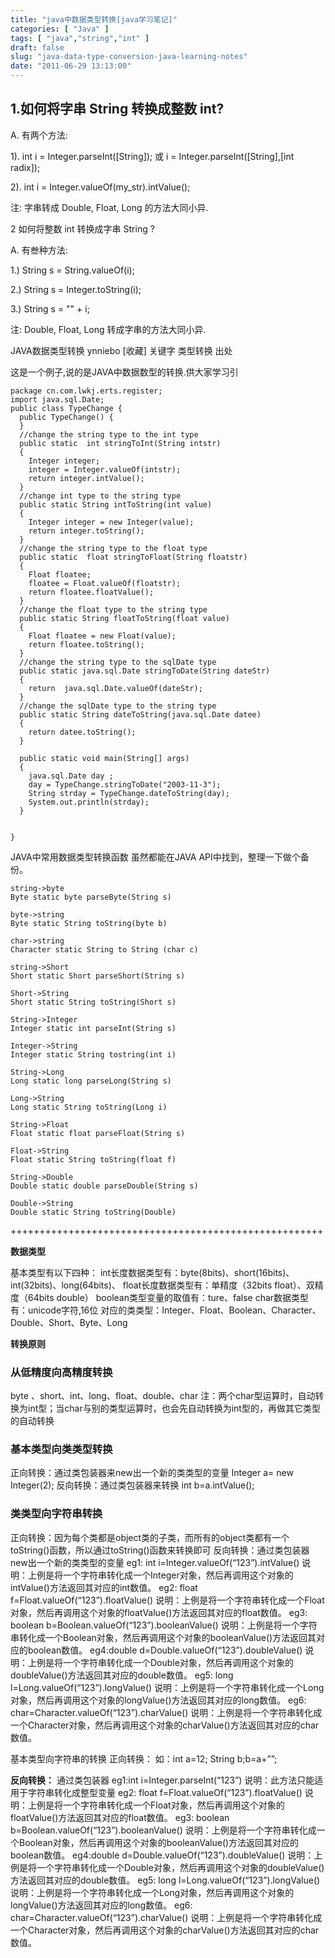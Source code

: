 ```yaml
---
title: "java中数据类型转换[java学习笔记]"
categories: [ "Java" ]
tags: [ "java","string","int" ]
draft: false
slug: "java-data-type-conversion-java-learning-notes"
date: "2011-06-29 13:13:00"
---
```



## 1.如何将字串 String 转换成整数 int?
 
A. 有两个方法:
 
1). int i = Integer.parseInt([String]); 或
i = Integer.parseInt([String],[int radix]);
 
2). int i = Integer.valueOf(my_str).intValue();
 
注: 字串转成 Double, Float, Long 的方法大同小异.
 

2 如何将整数 int 转换成字串 String ?
 


<!--more-->


A. 有叁种方法:
 
1.) String s = String.valueOf(i);
 
2.) String s = Integer.toString(i);
 
3.) String s = "" + i;
 
注: Double, Float, Long 转成字串的方法大同小异.
 
 
 
JAVA数据类型转换     ynniebo [收藏] 
关键字   类型转换
出处   
 
 这是一个例子,说的是JAVA中数据数型的转换.供大家学习引
 

    package cn.com.lwkj.erts.register;
    import java.sql.Date;
    public class TypeChange {
      public TypeChange() {
      }
      //change the string type to the int type
      public static  int stringToInt(String intstr)
      {
        Integer integer;
        integer = Integer.valueOf(intstr);
        return integer.intValue();
      }
      //change int type to the string type
      public static String intToString(int value)
      {
        Integer integer = new Integer(value);
        return integer.toString();
      }
      //change the string type to the float type
      public static  float stringToFloat(String floatstr)
      {
        Float floatee;
        floatee = Float.valueOf(floatstr);
        return floatee.floatValue();
      }
      //change the float type to the string type
      public static String floatToString(float value)
      {
        Float floatee = new Float(value);
        return floatee.toString();
      }
      //change the string type to the sqlDate type
      public static java.sql.Date stringToDate(String dateStr)
      {
        return  java.sql.Date.valueOf(dateStr);
      }
      //change the sqlDate type to the string type
      public static String dateToString(java.sql.Date datee)
      {
        return datee.toString();
      }
     
      public static void main(String[] args)
      {
        java.sql.Date day ;
        day = TypeChange.stringToDate("2003-11-3");
        String strday = TypeChange.dateToString(day);
        System.out.println(strday);
      }
     
    
    }

 

JAVA中常用数据类型转换函数
虽然都能在JAVA API中找到，整理一下做个备份。
 

    string->byte
    Byte static byte parseByte(String s) 
     
    byte->string
    Byte static String toString(byte b)
     
    char->string
    Character static String to String (char c)
     
    string->Short
    Short static Short parseShort(String s)
     
    Short->String
    Short static String toString(Short s)
     
    String->Integer
    Integer static int parseInt(String s)
     
    Integer->String
    Integer static String tostring(int i)
     
    String->Long
    Long static long parseLong(String s)
     
    Long->String
    Long static String toString(Long i)
     
    String->Float
    Float static float parseFloat(String s)
     
    Float->String
    Float static String toString(float f)
     
    String->Double
    Double static double parseDouble(String s)
     
    Double->String
    Double static String toString(Double)

++++++++++++++++++++++++++++++++++++++++++++++++++++++

**数据类型**

基本类型有以下四种：
int长度数据类型有：byte(8bits)、short(16bits)、int(32bits)、long(64bits)、
float长度数据类型有：单精度（32bits float）、双精度（64bits double）
boolean类型变量的取值有：ture、false
char数据类型有：unicode字符,16位
对应的类类型：Integer、Float、Boolean、Character、Double、Short、Byte、Long

**转换原则**

### 从低精度向高精度转换
byte 、short、int、long、float、double、char
注：两个char型运算时，自动转换为int型；当char与别的类型运算时，也会先自动转换为int型的，再做其它类型的自动转换

### 基本类型向类类型转换

正向转换：通过类包装器来new出一个新的类类型的变量
Integer a= new Integer(2);
反向转换：通过类包装器来转换
int b=a.intValue();

### 类类型向字符串转换

正向转换：因为每个类都是object类的子类，而所有的object类都有一个toString()函数，所以通过toString()函数来转换即可
反向转换：通过类包装器new出一个新的类类型的变量
eg1: int i=Integer.valueOf(“123”).intValue()
说明：上例是将一个字符串转化成一个Integer对象，然后再调用这个对象的intValue()方法返回其对应的int数值。
eg2: float f=Float.valueOf(“123”).floatValue()
说明：上例是将一个字符串转化成一个Float对象，然后再调用这个对象的floatValue()方法返回其对应的float数值。
eg3: boolean b=Boolean.valueOf(“123”).booleanValue()
说明：上例是将一个字符串转化成一个Boolean对象，然后再调用这个对象的booleanValue()方法返回其对应的boolean数值。
eg4:double d=Double.valueOf(“123”).doubleValue()
说明：上例是将一个字符串转化成一个Double对象，然后再调用这个对象的doubleValue()方法返回其对应的double数值。
eg5: long l=Long.valueOf(“123”).longValue()
说明：上例是将一个字符串转化成一个Long对象，然后再调用这个对象的longValue()方法返回其对应的long数值。
eg6: char=Character.valueOf(“123”).charValue()
说明：上例是将一个字符串转化成一个Character对象，然后再调用这个对象的charValue()方法返回其对应的char数值。

基本类型向字符串的转换
正向转换：
如：int a=12;
String b;b=a+””;

**反向转换：**
通过类包装器
eg1:int i=Integer.parseInt(“123”)
说明：此方法只能适用于字符串转化成整型变量
eg2: float f=Float.valueOf(“123”).floatValue()
说明：上例是将一个字符串转化成一个Float对象，然后再调用这个对象的floatValue()方法返回其对应的float数值。
eg3: boolean b=Boolean.valueOf(“123”).booleanValue()
说明：上例是将一个字符串转化成一个Boolean对象，然后再调用这个对象的booleanValue()方法返回其对应的boolean数值。
eg4:double d=Double.valueOf(“123”).doubleValue()
说明：上例是将一个字符串转化成一个Double对象，然后再调用这个对象的doubleValue()方法返回其对应的double数值。
eg5: long l=Long.valueOf(“123”).longValue()
说明：上例是将一个字符串转化成一个Long对象，然后再调用这个对象的longValue()方法返回其对应的long数值。
eg6: char=Character.valueOf(“123”).charValue()
说明：上例是将一个字符串转化成一个Character对象，然后再调用这个对象的charValue()方法返回其对应的char数值。


